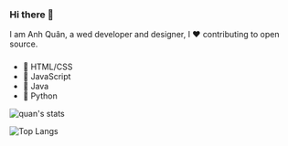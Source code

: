 ### Hi there 👋

I am Anh Quân, a wed developer and designer, I :heart: contributing to open source.

###

- :green_apple: HTML/CSS
- :lemon: JavaScript
- :apple: Java
- :grapes: Python

![quan's stats](https://github-readme-stats.vercel.app/api?username=anhquanngo&count_private=true&show_icons=true&theme=radical)

![Top Langs](https://github-readme-stats.vercel.app/api/top-langs/?username=anhquanngo&show_icons=true&theme=radical)
<!--
**anhquanngo/anhquanngo** is a ✨ _special_ ✨ repository because its `README.md` (this file) appears on your GitHub profile.

Here are some ideas to get you started:

- 🔭 I’m currently working on ...
- 🌱 I’m currently learning ...
- 👯 I’m looking to collaborate on ...
- 🤔 I’m looking for help with ...
- 💬 Ask me about ...
- 📫 How to reach me: ...
- 😄 Pronouns: ...
- ⚡ Fun fact: ...
-->
